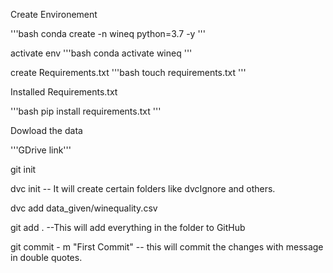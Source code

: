  Create Environement

 '''bash
conda create -n wineq python=3.7 -y
'''

activate env
'''bash
conda activate wineq
'''

create Requirements.txt
'''bash
touch requirements.txt
'''

Installed Requirements.txt

'''bash
pip install requirements.txt
'''

Dowload the data

'''GDrive link'''

git init

dvc init -- It will create certain folders like dvcIgnore and others.

dvc add data_given/winequality.csv

git add . --This will add everything in the folder to GitHub

git commit - m "First Commit" -- this will commit the changes with message in double quotes.




